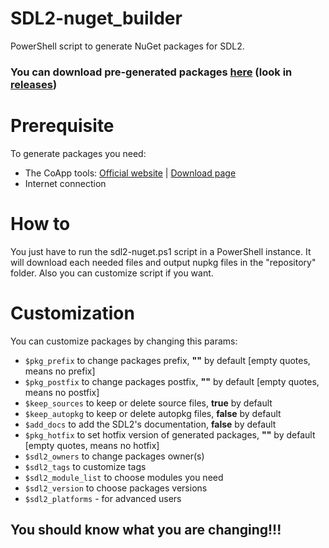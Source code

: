 # SDL2-nuget_builder
PowerShell script to generate NuGet packages for SDL2.

### You can download pre-generated packages [here](https://github.com/xapdkop/sdl2-nuget) (look in [releases](https://github.com/xapdkop/sdl2-nuget/releases))

# Prerequisite

To generate packages you need:
- The CoApp tools: [Official website](http://coapp.org) | [Download page](http://coapp.org/pages/releases.html)
- Internet connection

# How to

You just have to run the sdl2-nuget.ps1 script in a PowerShell instance.
It will download each needed files and output nupkg files in the "repository" folder.
Also you can customize script if you want.

# Customization

You can customize packages by changing this params:
- `$pkg_prefix` to change packages prefix, **""** by default [empty quotes, means no prefix]
- `$pkg_postfix` to change packages postfix, **""** by default [empty quotes, means no postfix]
- `$keep_sources` to keep or delete source files, **true** by default
- `$keep_autopkg` to keep or delete autopkg files, **false** by default
- `$add_docs` to add the SDL2's documentation, **false** by default
- `$pkg_hotfix` to set hotfix version of generated packages, **""** by default [empty quotes, means no hotfix]
- `$sdl2_owners` to change packages owner(s)
- `$sdl2_tags` to customize tags
- `$sdl2_module_list` to choose modules you need
- `$sdl2_version` to choose packages versions
- `$sdl2_platforms` - for advanced users

## You should know what you are changing!!!